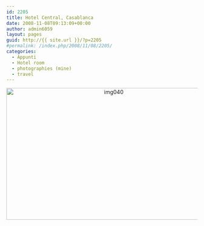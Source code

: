 ```yaml
---
id: 2205
title: Hotel Central, Casablanca
date: 2008-11-08T09:13:09+00:00
author: admin6059
layout: pages
guid: http://{{ site.url }}/?p=2205
#permalink: /index.php/2008/11/08/2205/
categories:
  - Appunti
  - Hotel room
  - photographies (mine)
  - travel
---
```

<p style="text-align: center;">
  <img class="aligncenter wp-image-3460" src="http://{{ site.url }}/wp-content/uploads/2008/11/img040.jpg" alt="img040" width="550" height="347" srcset="http://{{ site.url }}/wp-content/uploads/2008/11/img040.jpg 650w, http://{{ site.url }}/wp-content/uploads/2008/11/img040-300x189.jpg 300w" sizes="(max-width: 550px) 100vw, 550px" />
</p>